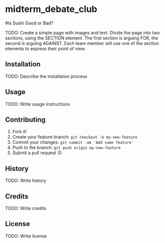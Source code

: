 # midterm_debate_club

#Is Sushi Good or Bad?

TODO: Create a simple page with images and text. Divide the page into two sections, using the
SECTION element. The first section is arguing FOR, the second is arguing AGAINST. Each
team member will use one of the section elements to express their point of view.

## Installation
TODO: Describe the installation process
## Usage
TODO: Write usage instructions
## Contributing
1. Fork it!
2. Create your feature branch: `git checkout -b my-new-feature`
3. Commit your changes: `git commit -am 'Add some feature'`
4. Push to the branch: `git push origin my-new-feature`
5. Submit a pull request :D
## History
TODO: Write history
## Credits
TODO: Write credits
## License
TODO: Write license